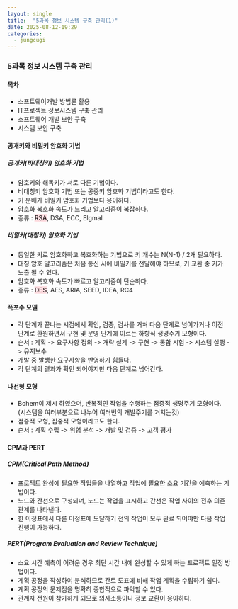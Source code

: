 ```yaml
---
layout: single
title:  "5과목 정보 시스템 구축 관리(1)"
date: 2025-08-12-19:29 
categories:
  - jungcugi
---
```


### 5과목 정보 시스템 구축 관리

#### 목차 

- 소프트웨어개발 방법론 활용
- IT프로젝트 정보시스템 구축 관리
- 소프트웨어 개발 보안 구축
- 시스템 보안 구축

#### 공개키와 비밀키 암호화 기법

##### 공개키(비대칭키) 암호화 기법

- 암호키와 해독키가 서로 다른 기법이다.
- 비대칭키 암호화 기법 또는 공중키 암호화 기법이라고도 한다.
- 키 분배가 비밀키 암호화 기법보다 용이하다.
- 암호화 복호화 속도가 느리고 알고리즘이 복잡하다.
- 종류 : <mark style='background-color: #ffdce0'>RSA</mark>, DSA, ECC, Elgmal

##### 비밀키(대칭키) 암호화 기법

- 동일한 키로 암호화하고 복호화하는 기법으로 키 개수는 N(N-1) / 2개 필요하다.
- 대칭 암호 알고리즘은 처음 통신 시에 비밀키를 전달해야 하므로, 키 교환 중 키가 노출 될 수 있다.
- 암호화 복호화 속도가 빠르고 알고리즘이 단순하다.
- 종류 : <mark style='background-color: #ffdce0'>DES</mark>, AES, ARIA, SEED, IDEA, RC4

#### 폭포수 모델

- 각 단계가 끝나는 시점에서 확인, 검증, 검사를 거쳐 다음 단계로 넘어가거나 이전 단계로 환원하면서 구현 및 운영 단계에 이르는 하향식 생명주기 모형이다.
- 순서 : 계획 -> 요구사항 정의 -> 개략 설계 -> 구현 -> 통합 시험 -> 시스템 실행 -> 유지보수
- 개발 중 발생한 요구사항을 반영하기 힘들다.
- 각 단계의 결과가 확인 되어야지만 다음 단계로 넘어간다.

#### 나선형 모형

- Bohem이 제시 하였으며, 반복적인 작업을 수행하는 점증적 생명주기 모형이다. (시스템을 여러부분으로 나누어 여러번의 개발주기를 거치는것)
- 점증적 모형, 집중적 모형이라고도 한다.
- 순서 : 계획 수립 -> 위험 분석 -> 개발 및 검증 -> 고객 평가
  
#### CPM과 PERT

##### CPM(Critical Path Method)

- 프로젝트 완성에 필요한 작업들을 나열하고 작업에 필요한 소요 기간을 예측하는 기법이다.
- 노드와 간선으로 구성되며, 노드는 작업을 표시하고 간선은 작업 사이의 전후 의존 관계를 나타낸다.
- 한 이정표에서 다른 이정표에 도달하기 전의 작업이 모두 완료 되어야만 다음 작업 진행이 가능하다.



##### PERT(Program Evaluation and Review Technique)

- 소요 시간 예측이 어려운 경우 최단 시간 내에 완성할 수 있게 하는 프로젝트 일정 방법이다.
- 계획 공정을 작성하여 분석하므로 간트 도표에 비해 작업 계획을 수립하기 쉽다.
- 계획 공정의 문제점을 명확히 종합적으로 파악할 수 있다.
- 관계자 전원이 참가하게 되므로 의사소통이나 정보 교환이 용이하다.
